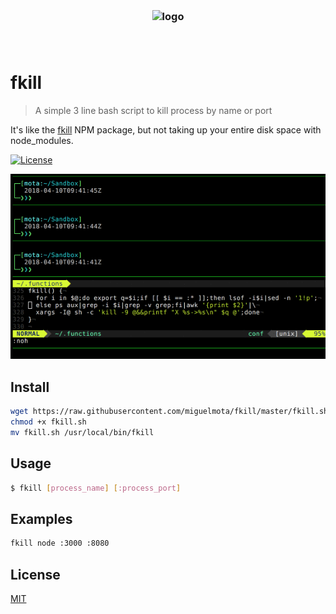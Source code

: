<h3 align="center">
  <br />
  <img src="https://user-images.githubusercontent.com/168240/51433791-7c767e80-1c07-11e9-9e9c-317319e1b40d.png" alt="logo" width="500" />
  <br />
  <br />
  <br />
</h3>

# fkill

> A simple 3 line bash script to kill process by name or port

It's like the [fkill](https://www.npmjs.com/package/fkill-cli) NPM package, but not taking up your entire disk space with node_modules.

[![License](http://img.shields.io/badge/license-MIT-blue.svg)](https://raw.githubusercontent.com/miguelmota/fkill/master/LICENSE)

<img src="./assets/screenshot.gif" width="580" />

## Install

```bash
wget https://raw.githubusercontent.com/miguelmota/fkill/master/fkill.sh?token=AAKRMDILnWgF-tBQypmRylm9p6iJwMj2ks5a5kS3wA%3D%3D -O fkill.sh
chmod +x fkill.sh
mv fkill.sh /usr/local/bin/fkill
```

## Usage

```bash
$ fkill [process_name] [:process_port]
```

## Examples

```bash
fkill node :3000 :8080
```

## License

[MIT](LICENSE)

